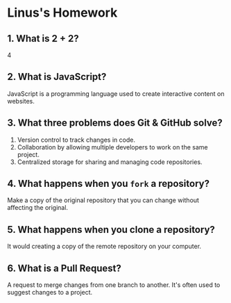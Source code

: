 # Linus's Homework

## 1. What is 2 + 2?

4

## 2. What is JavaScript?

JavaScript is a programming language used to create interactive content on websites.

## 3. What three problems does Git & GitHub solve?

1. Version control to track changes in code.
2. Collaboration by allowing multiple developers to work on the same project.
3. Centralized storage for sharing and managing code repositories.

## 4. What happens when you `fork` a repository?

Make a copy of the original repository that you can change without
affecting the original.

## 5. What happens when you clone a repository?

It would creating a copy of the remote
repository on your computer.
## 6. What is a Pull Request?

A request to merge changes from one branch to
another. It's often used to suggest changes to a project.